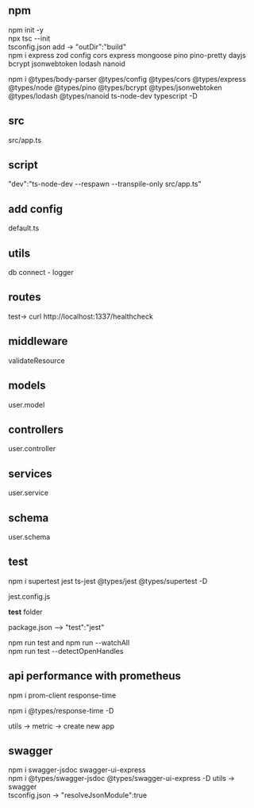 ## npm 
npm init -y <br/>
npx tsc --init <br/> 
tsconfig.json add ->  "outDir":"build" <br/>
npm i express zod config cors express mongoose pino pino-pretty dayjs bcrypt jsonwebtoken lodash nanoid <br/>

npm i @types/body-parser @types/config @types/cors @types/express @types/node @types/pino @types/bcrypt @types/jsonwebtoken @types/lodash @types/nanoid ts-node-dev typescript -D

## src
src/app.ts<br/>

## script
"dev":"ts-node-dev --respawn --transpile-only src/app.ts"<br/>

## add config
default.ts

## utils
db connect - logger 

## routes
test-> curl http://localhost:1337/healthcheck

## middleware 
validateResource

## models
user.model

## controllers
user.controller

## services
user.service

## schema
user.schema


## test 
npm i supertest jest ts-jest @types/jest @types/supertest -D <br/>

jest.config.js <br/>

__test__ folder <br/>

package.json --> "test":"jest"

npm run test and npm run --watchAll <br/> 
npm run test --detectOpenHandles

## api performance with prometheus

npm i prom-client response-time

npm i @types/response-time -D <br/>

utils -> metric -> create new app 

## swagger 
npm i swagger-jsdoc swagger-ui-express <br/>
npm i @types/swagger-jsdoc @types/swagger-ui-express -D 
utils -> swagger <br/> 
tsconfig.json -> "resolveJsonModule":true 